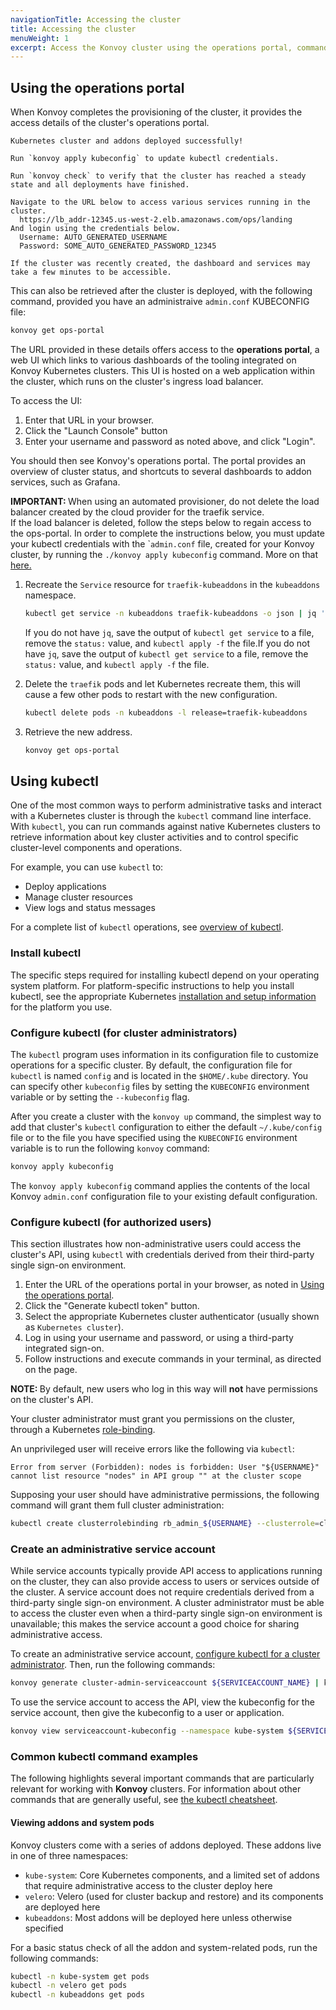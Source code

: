 ```yaml
---
navigationTitle: Accessing the cluster
title: Accessing the cluster
menuWeight: 1
excerpt: Access the Konvoy cluster using the operations portal, command line interface, or kubectl
---
```


## Using the operations portal

When Konvoy completes the provisioning of the cluster, it provides the access details of the cluster's operations portal.

```text
Kubernetes cluster and addons deployed successfully!

Run `konvoy apply kubeconfig` to update kubectl credentials.

Run `konvoy check` to verify that the cluster has reached a steady state and all deployments have finished.

Navigate to the URL below to access various services running in the cluster.
  https://lb_addr-12345.us-west-2.elb.amazonaws.com/ops/landing
And login using the credentials below.
  Username: AUTO_GENERATED_USERNAME
  Password: SOME_AUTO_GENERATED_PASSWORD_12345

If the cluster was recently created, the dashboard and services may take a few minutes to be accessible.
```

This can also be retrieved after the cluster is deployed, with the following command, provided you have an administraive `admin.conf` KUBECONFIG file:

```bash
konvoy get ops-portal
```

The URL provided in these details offers access to the **operations portal**, a web UI which links to various dashboards of the tooling integrated on Konvoy Kubernetes clusters.
This UI is hosted on a web application within the cluster, which runs on the cluster's ingress load balancer.

To access the UI:

1. Enter that URL in your browser.
2. Click the "Launch Console" button
3. Enter your username and password as noted above, and click "Login".

You should then see Konvoy's operations portal. The portal provides an overview of cluster status, and shortcuts to several dashboards to addon services, such as Grafana.

<p class="message--important"><strong>IMPORTANT: </strong>When using an automated provisioner, do not delete the load balancer created by the cloud provider for the traefik service. <br>
If the load balancer is deleted, follow the steps below to regain access to the ops-portal. In order to complete the instructions below, you must update your kubectl credentials with the `<code>admin.conf</code> file, created for your Konvoy cluster, by running the <code>./konvoy apply kubeconfig</code> command. More on that <a href="#configure-kubectl-for-cluster-administrators">here.</a></p>

1.  Recreate the `Service` resource for `traefik-kubeaddons` in the `kubeaddons` namespace.

    ```bash
    kubectl get service -n kubeaddons traefik-kubeaddons -o json | jq 'del(.status)' | kubectl apply -f -
    ```

    If you do not have `jq`, save the output of `kubectl get service` to a file, remove the `status:` value, and `kubectl apply -f` the file.If you do not have `jq`, save the output of `kubectl get service` to a file, remove the `status:` value, and `kubectl apply -f` the file.

1.  Delete the `traefik` pods and let Kubernetes recreate them, this will cause a few other pods to restart with the new configuration.

    ```bash
    kubectl delete pods -n kubeaddons -l release=traefik-kubeaddons
    ```

1.  Retrieve the new address.

    ```bash
    konvoy get ops-portal
    ```  

## Using kubectl

One of the most common ways to perform administrative tasks and interact with a Kubernetes cluster is through the `kubectl` command line interface.
With `kubectl`, you can run commands against native Kubernetes clusters to retrieve information about key cluster activities and to control specific cluster-level components and operations.

For example, you can use `kubectl` to:

- Deploy applications
- Manage cluster resources
- View logs and status messages

For a complete list of `kubectl` operations, see [overview of kubectl][kubectl_overview].

### Install kubectl

The specific steps required for installing kubectl depend on your operating system platform.
For platform-specific instructions to help you install kubectl, see the appropriate Kubernetes [installation and setup information][install_kubectl] for the platform you use.

### Configure kubectl (for cluster administrators)

The `kubectl` program uses information in its configuration file to customize operations for a specific cluster.
By default, the configuration file for `kubectl` is named `config` and is located in the `$HOME/.kube` directory.
You can specify other `kubeconfig` files by setting the `KUBECONFIG` environment variable or by setting the `--kubeconfig` flag.

After you create a cluster with the `konvoy up` command, the simplest way to add that cluster's `kubectl` configuration to either the default  `~/.kube/config` file or to the file you have specified using the `KUBECONFIG` environment variable is to run the following `konvoy` command:

```bash
konvoy apply kubeconfig
```

The `konvoy apply kubeconfig` command applies the contents of the local Konvoy `admin.conf` configuration file to your existing default configuration.

### Configure kubectl (for authorized users)

This section illustrates how non-administrative users could access the cluster's API, using `kubectl` with credentials derived from their third-party single sign-on environment.

1. Enter the URL of the operations portal in your browser, as noted in [Using the operations portal][ops_portal].
2. Click the "Generate kubectl token" button.
3. Select the appropriate Kubernetes cluster authenticator (usually shown as `Kubernetes cluster`).
4. Log in using your username and password, or using a third-party integrated sign-on.
5. Follow instructions and execute commands in your terminal, as directed on the page.

<p class="message--note"><strong>NOTE: </strong>By default, new users who log in this way will <strong>not</strong> have permissions on the cluster's API. </p>

Your cluster administrator must grant you permissions on the cluster, through a Kubernetes [role-binding][role_binding].

An unprivileged user will receive errors like the following via `kubectl`:

```text
Error from server (Forbidden): nodes is forbidden: User "${USERNAME}" cannot list resource "nodes" in API group "" at the cluster scope
```

Supposing your user should have administrative permissions, the following command will grant them full cluster administration:

```bash
kubectl create clusterrolebinding rb_admin_${USERNAME} --clusterrole=cluster-admin --user=${USERNAME}
```

### Create an administrative service account

While service accounts typically provide API access to applications running on the cluster, they can also provide access to users or services outside of the cluster. A service account does not require credentials derived from a third-party single sign-on environment. A cluster administrator must be able to access the cluster even when a third-party single sign-on environment is unavailable; this makes the service account a good choice for sharing administrative access.

To create an administrative service account, [configure kubectl for a cluster administrator][configure_kubectl]. Then, run the following commands:

```bash
konvoy generate cluster-admin-serviceaccount ${SERVICEACCOUNT_NAME} | kubectl apply -f-
```

To use the service account to access the API, view the kubeconfig for the service account, then give the kubeconfig to a user or application.

```bash
konvoy view serviceaccount-kubeconfig --namespace kube-system ${SERVICEACCOUNT_NAME}
```

### Common kubectl command examples

The following highlights several important commands that are particularly relevant for working with **Konvoy** clusters.
For information about other commands that are generally useful, see [the kubectl cheatsheet][kubectl_cheatsheet].

#### Viewing addons and system pods

Konvoy clusters come with a series of addons deployed.
These addons live in one of three namespaces:

- `kube-system`: Core Kubernetes components, and a limited set of addons that require administrative access to the cluster deploy here
- `velero`: Velero (used for cluster backup and restore) and its components are deployed here
- `kubeaddons`: Most addons will be deployed here unless otherwise specified

For a basic status check of all the addon and system-related pods, run the following commands:

```bash
kubectl -n kube-system get pods
kubectl -n velero get pods
kubectl -n kubeaddons get pods
```

[configure_kubectl]: #configure-kubectl-for-cluster-administrators
[install_kubectl]:https://kubernetes.io/docs/tasks/tools/install-kubectl/
[kubectl_cheatsheet]:https://kubernetes.io/docs/reference/kubectl/cheatsheet/
[kubectl_overview]: https://kubernetes.io/docs/reference/kubectl/overview/
[ops_portal]: #using-the-operations-portal
[role_binding]: https://kubernetes.io/docs/reference/access-authn-authz/rbac/#rolebinding-and-clusterrolebinding
